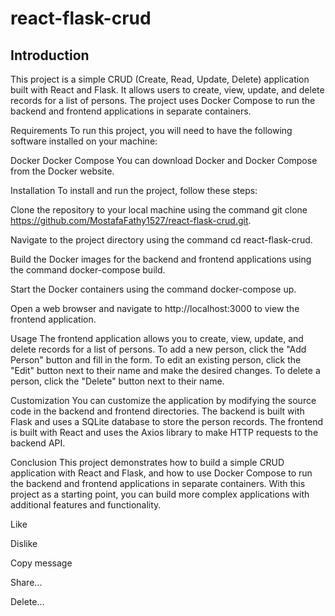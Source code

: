 # react-flask-crud
<h2>Introduction</h2>
This project is a simple CRUD (Create, Read, Update, Delete) application built with React and Flask. It allows users to create, view, update, and delete records for a list of persons. The project uses Docker Compose to run the backend and frontend applications in separate containers.

Requirements
To run this project, you will need to have the following software installed on your machine:

Docker
Docker Compose
You can download Docker and Docker Compose from the Docker website.

Installation
To install and run the project, follow these steps:

Clone the repository to your local machine using the command git clone https://github.com/MostafaFathy1527/react-flask-crud.git.

Navigate to the project directory using the command cd react-flask-crud.

Build the Docker images for the backend and frontend applications using the command docker-compose build.

Start the Docker containers using the command docker-compose up.

Open a web browser and navigate to http://localhost:3000 to view the frontend application.

Usage
The frontend application allows you to create, view, update, and delete records for a list of persons. To add a new person, click the "Add Person" button and fill in the form. To edit an existing person, click the "Edit" button next to their name and make the desired changes. To delete a person, click the "Delete" button next to their name.

Customization
You can customize the application by modifying the source code in the backend and frontend directories. The backend is built with Flask and uses a SQLite database to store the person records. The frontend is built with React and uses the Axios library to make HTTP requests to the backend API.

Conclusion
This project demonstrates how to build a simple CRUD application with React and Flask, and how to use Docker Compose to run the backend and frontend applications in separate containers. With this project as a starting point, you can build more complex applications with additional features and functionality.



Like

Dislike

Copy message

Share...

Delete...
